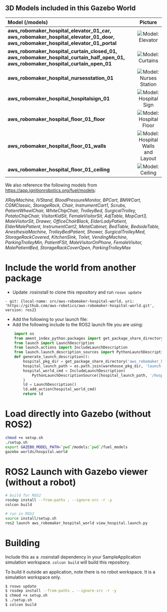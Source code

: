 ## 3D Models included in this Gazebo World

| Model (/models)       | Picture           |
| :------------- |:-------------:|
| **aws_robomaker_hospital_elevator_01_car, aws_robomaker_hospital_elevator_01_door, aws_robomaker_hospital_elevator_01_portal**     | ![Model: Elevator](docs/images/elevator.png) |
| **aws_robomaker_hospital_curtain_closed_01, aws_robomaker_hospital_curtain_half_open_01, aws_robomaker_hospital_curtain_open_01**     | ![Model: Curtains](docs/images/curtains.png) |
| **aws_robomaker_hospital_nursesstation_01**    | ![Model: Nurses Station](docs/images/nurses_station.png)
| **aws_robomaker_hospital_hospitalsign_01**    | ![Model: Hospital Sign](docs/images/hospital_sign.png)
| **aws_robomaker_hospital_floor_01_floor**    | ![Model: Hospital Floor](docs/images/hospital_floor.png)
| **aws_robomaker_hospital_floor_01_walls**    | ![Model: Hospital Walls and Layout](docs/images/hospital_walls.png)
| **aws_robomaker_hospital_floor_01_ceiling**    | ![Model: Ceiling](docs/images/hospital_ceiling.png)

We also reference the following models from https://app.ignitionrobotics.org/fuel/models:

*XRayMachine, IVStand, BloodPressureMonitor, BPCart, BMWCart, CGMClassic, StorageRack, Chair, InstrumentCart1, Scrubs, PatientWheelChair, WhiteChipChair, TrolleyBed, SurgicalTrolley, PotatoChipChair, VisitorKidSit, FemaleVisitorSit, AdjTable, MopCart3, MaleVisitorSit, Drawer, OfficeChairBlack, ElderLadyPatient, ElderMalePatient, InstrumentCart2, MetalCabinet, BedTable, BedsideTable, AnesthesiaMachine, TrolleyBedPatient, Shower, SurgicalTrolleyMed, StorageRackCovered, KitchenSink, Toilet, VendingMachine, ParkingTrolleyMin, PatientFSit, MaleVisitorOnPhone, FemaleVisitor, MalePatientBed, StorageRackCoverOpen, ParkingTrolleyMax*


# Include the world from another package

* Update .rosinstall to clone this repository and run `rosws update`

```
- git: {local-name: src/aws-robomaker-hospital-world, uri: 'https://github.com/aws-robotics/aws-robomaker-hospital-world.git', version: ros2}
```
* Add the following to your launch file:
* Add the following include to the ROS2 launch file you are using:
```python
    import os
    from ament_index_python.packages import get_package_share_directory
    from launch import LaunchDescription
    from launch.actions import IncludeLaunchDescription
    from launch.launch_description_sources import PythonLaunchDescriptionSource
    def generate_launch_description():
        hospital_pkg_dir = get_package_share_directory('aws_robomaker_hospital_world')
        hospital_launch_path = os.path.join(warehouse_pkg_dir, 'launch')
        hospital_world_cmd = IncludeLaunchDescription(
            PythonLaunchDescriptionSource([hospital_launch_path, '/hospital.launch.py'])
        )
        ld = LaunchDescription()
        ld.add_action(hospital_world_cmd)
        return ld
```

# Load directly into Gazebo (without ROS2)
```bash
chmod +x setup.sh
./setup.sh
export GAZEBO_MODEL_PATH=`pwd`/models:`pwd`/fuel_models
gazebo worlds/hospital.world
```

# ROS2 Launch with Gazebo viewer (without a robot)
```bash
# build for ROS2
rosdep install --from-paths . --ignore-src -r -y
colcon build

# run in ROS2
source install/setup.sh
ros2 launch aws_robomaker_hospital_world view_hospital.launch.py
```

# Building
Include this as a .rosinstall dependency in your SampleApplication simulation workspace. `colcon build` will build this repository.

To build it outside an application, note there is no robot workspace. It is a simulation workspace only.

```bash
$ rosws update
$ rosdep install --from-paths . --ignore-src -r -y
$ chmod +x setup.sh
$ ./setup.sh
$ colcon build
```

